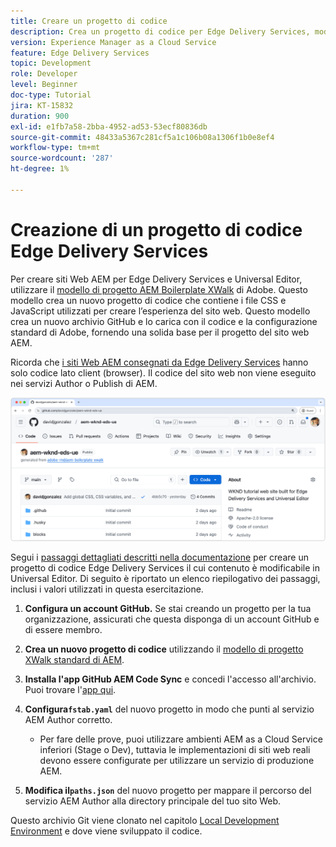 ```yaml
---
title: Creare un progetto di codice
description: Crea un progetto di codice per Edge Delivery Services, modificabile tramite l’Editor universale.
version: Experience Manager as a Cloud Service
feature: Edge Delivery Services
topic: Development
role: Developer
level: Beginner
doc-type: Tutorial
jira: KT-15832
duration: 900
exl-id: e1fb7a58-2bba-4952-ad53-53ecf80836db
source-git-commit: 48433a5367c281cf5a1c106b08a1306f1b0e8ef4
workflow-type: tm+mt
source-wordcount: '287'
ht-degree: 1%

---
```


# Creazione di un progetto di codice Edge Delivery Services

Per creare siti Web AEM per Edge Delivery Services e Universal Editor, utilizzare il [modello di progetto AEM Boilerplate XWalk](https://github.com/adobe-rnd/aem-boilerplate-xwalk) di Adobe. Questo modello crea un nuovo progetto di codice che contiene i file CSS e JavaScript utilizzati per creare l’esperienza del sito web. Questo modello crea un nuovo archivio GitHub e lo carica con il codice e la configurazione standard di Adobe, fornendo una solida base per il progetto del sito web AEM.

Ricorda che [i siti Web AEM consegnati da Edge Delivery Services](https://experienceleague.adobe.com/it/docs/experience-manager-learn/sites/edge-delivery-services/overview) hanno solo codice lato client (browser). Il codice del sito web non viene eseguito nei servizi Author o Publish di AEM.

![Nuovo progetto Edge Delivery Services](./assets/1-new-project/new-project.png)

Segui i [passaggi dettagliati descritti nella documentazione](https://experienceleague.adobe.com/it/docs/experience-manager-cloud-service/content/edge-delivery/wysiwyg-authoring/edge-dev-getting-started#create-github-project) per creare un progetto di codice Edge Delivery Services il cui contenuto è modificabile in Universal Editor.  Di seguito è riportato un elenco riepilogativo dei passaggi, inclusi i valori utilizzati in questa esercitazione.

1. **Configura un account GitHub.** Se stai creando un progetto per la tua organizzazione, assicurati che questa disponga di un account GitHub e di essere membro.
2. **Crea un nuovo progetto di codice** utilizzando il [modello di progetto XWalk standard di AEM](https://github.com/adobe-rnd/aem-boilerplate-xwalk).
3. **Installa l&#39;app GitHub AEM Code Sync** e concedi l&#39;accesso all&#39;archivio. Puoi trovare l&#39;[app qui](https://github.com/apps/aem-code-sync).
4. **Configura`fstab.yaml`** del nuovo progetto in modo che punti al servizio AEM Author corretto.

   * Per fare delle prove, puoi utilizzare ambienti AEM as a Cloud Service inferiori (Stage o Dev), tuttavia le implementazioni di siti web reali devono essere configurate per utilizzare un servizio di produzione AEM.

5. **Modifica il`paths.json`** del nuovo progetto per mappare il percorso del servizio AEM Author alla directory principale del tuo sito Web.

Questo archivio Git viene clonato nel capitolo [Local Development Environment](https://experienceleague.adobe.com/it/docs/experience-manager-learn/sites/edge-delivery-services/developing/universal-editor/3-local-development-environment) e dove viene sviluppato il codice.
